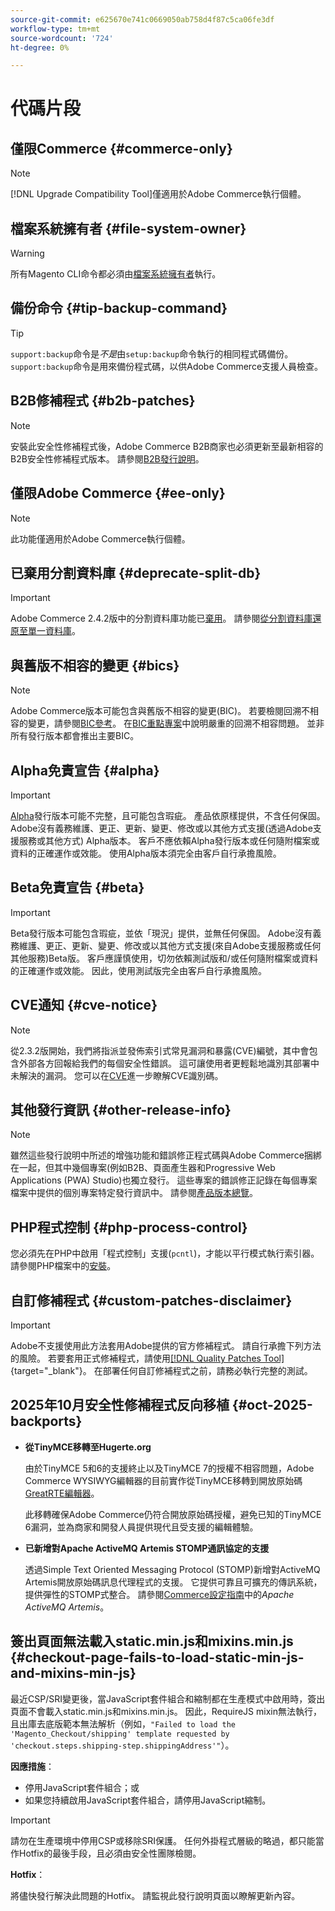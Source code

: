 ```yaml
---
source-git-commit: e625670e741c0669050ab758d4f87c5ca06fe3df
workflow-type: tm+mt
source-wordcount: '724'
ht-degree: 0%

---
```

# 代碼片段

## 僅限Commerce {#commerce-only}

>[!NOTE]
>
>[!DNL Upgrade Compatibility Tool]僅適用於Adobe Commerce執行個體。

<!-- Configuration guide snippets -->

## 檔案系統擁有者 {#file-system-owner}

>[!WARNING]
>
>所有Magento CLI命令都必須由[檔案系統擁有者](/help/configuration/cli/config-cli.md#prerequisites)執行。

## 備份命令 {#tip-backup-command}

>[!TIP]
>
>`support:backup`命令是&#x200B;_不是_&#x200B;由`setup:backup`命令執行的相同程式碼備份。 `support:backup`命令是用來備份程式碼，以供Adobe Commerce支援人員檢查。

## B2B修補程式 {#b2b-patches}

>[!NOTE]
>
>安裝此安全性修補程式後，Adobe Commerce B2B商家也必須更新至最新相容的B2B安全性修補程式版本。 請參閱[B2B發行說明](https://experienceleague.adobe.com/zh-hant/docs/commerce-admin/b2b/release-notes)。

## 僅限Adobe Commerce {#ee-only}

>[!NOTE]
>
>此功能僅適用於Adobe Commerce執行個體。

## 已棄用分割資料庫 {#deprecate-split-db}

>[!IMPORTANT]
>
>Adobe Commerce 2.4.2版中的分割資料庫功能已[棄用](https://community.magento.com/t5/Magento-DevBlog/Deprecation-of-Split-Database-in-Magento-Commerce/ba-p/465187?_ga=2.128934671.2024864496.1657558157-1596100530.1657558157)。 請參閱[從分割資料庫還原至單一資料庫](/help/configuration/storage/revert-split-database.md)。

<!-- End of Configuration guide snippets -->

## 與舊版不相容的變更 {#bics}

>[!NOTE]
>
>Adobe Commerce版本可能包含與舊版不相容的變更(BIC)。 若要檢閱回溯不相容的變更，請參閱[BIC參考](https://developer.adobe.com/commerce/php/development/backward-incompatible-changes/reference/)。 在[BIC重點專案](https://developer.adobe.com/commerce/php/development/backward-incompatible-changes/)中說明嚴重的回溯不相容問題。 並非所有發行版本都會推出主要BIC。

## Alpha免責宣告 {#alpha}

>[!IMPORTANT]
>
>[Alpha](/help/release/versioning-policy.md#alpha-patch-release)發行版本可能不完整，且可能包含瑕疵。 產品依原樣提供，不含任何保固。 Adobe沒有義務維護、更正、更新、變更、修改或以其他方式支援(透過Adobe支援服務或其他方式) Alpha版本。 客戶不應依賴Alpha發行版本或任何隨附檔案或資料的正確運作或效能。 使用Alpha版本須完全由客戶自行承擔風險。

## Beta免責宣告 {#beta}

>[!IMPORTANT]
>
>Beta發行版本可能包含瑕疵，並依「現況」提供，並無任何保固。 Adobe沒有義務維護、更正、更新、變更、修改或以其他方式支援(來自Adobe支援服務或任何其他服務)Beta版。 客戶應謹慎使用，切勿依賴測試版和/或任何隨附檔案或資料的正確運作或效能。 因此，使用測試版完全由客戶自行承擔風險。

## CVE通知 {#cve-notice}

>[!NOTE]
>
>從2.3.2版開始，我們將指派並發佈索引式常見漏洞和暴露(CVE)編號，其中會包含外部各方回報給我們的每個安全性錯誤。 這可讓使用者更輕鬆地識別其部署中未解決的漏洞。 您可以在[CVE](https://cve.mitre.org/)進一步瞭解CVE識別碼。

## 其他發行資訊 {#other-release-info}

>[!NOTE]
>
>雖然這些發行說明中所述的增強功能和錯誤修正程式碼與Adobe Commerce捆綁在一起，但其中幾個專案(例如B2B、頁面產生器和Progressive Web Applications (PWA) Studio)也獨立發行。 這些專案的錯誤修正記錄在每個專案檔案中提供的個別專案特定發行資訊中。 請參閱[產品版本總覽](/help/release/release-notes/overview.md)。

## PHP程式控制 {#php-process-control}

您必須先在PHP中啟用「程式控制」支援(`pcntl`)，才能以平行模式執行索引器。 請參閱PHP檔案中的[安裝](https://www.php.net/manual/en/pcntl.installation.php)。

## 自訂修補程式 {#custom-patches-disclaimer}

>[!IMPORTANT]
>
>Adobe不支援使用此方法套用Adobe提供的官方修補程式。 請自行承擔下列方法的風險。 若要套用正式修補程式，請使用[[!DNL Quality Patches Tool]](https://experienceleague.adobe.com/tools/commerce-quality-patches/index.html?lang=zh-Hant){target="_blank"}。 在部署任何自訂修補程式之前，請務必執行完整的測試。

## 2025年10月安全性修補程式反向移植 {#oct-2025-backports}

<!--These fixes were backported to 2.4.8-pe, 2.4.7-p8, and 2.4.6-p13-->

* **從TinyMCE移轉至Hugerte.org**

  由於TinyMCE 5和6的支援終止以及TinyMCE 7的授權不相容問題，Adobe Commerce WYSIWYG編輯器的目前實作從TinyMCE移轉到開放原始碼[GreatRTE編輯器](https://hugerte.org/)。

  此移轉確保Adobe Commerce仍符合開放原始碼授權，避免已知的TinyMCE 6漏洞，並為商家和開發人員提供現代且受支援的編輯體驗。

* **已新增對Apache ActiveMQ Artemis STOMP通訊協定的支援**

  透過Simple Text Oriented Messaging Protocol (STOMP)新增對ActiveMQ Artemis開放原始碼訊息代理程式的支援。 它提供可靠且可擴充的傳訊系統，提供彈性的STOMP式整合。 請參閱[Commerce設定指南](https://experienceleague.adobe.com/zh-hant/docs/commerce-operations/configuration-guide/message-queues/message-queue-framework#apache-activemq-artemis-stomp)中的&#x200B;*Apache ActiveMQ Artemis*。

## 簽出頁面無法載入static.min.js和mixins.min.js {#checkout-page-fails-to-load-static-min-js-and-mixins-min-js}

最近CSP/SRI變更後，當JavaScript套件組合和縮制都在生產模式中啟用時，簽出頁面不會載入static.min.js和mixins.min.js。 因此，RequireJS mixin無法執行，且出庫去底版範本無法解析（例如，`"Failed to load the 'Magento_Checkout/shipping' template requested by 'checkout.steps.shipping-step.shippingAddress'"`）。

**因應措施**：

* 停用JavaScript套件組合；或
* 如果您持續啟用JavaScript套件組合，請停用JavaScript縮制。

>[!IMPORTANT]
>
>請勿在生產環境中停用CSP或移除SRI保護。 任何外掛程式層級的略過，都只能當作Hotfix的最後手段，且必須由安全性團隊檢閱。

**Hotfix**：

將儘快發行解決此問題的Hotfix。 請監視此發行說明頁面以瞭解更新內容。
